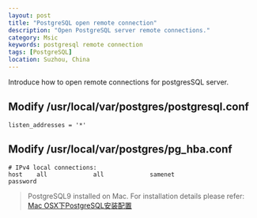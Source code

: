 ```yaml
---
layout: post
title: "PostgreSQL open remote connection"
description: "Open PostgreSQL server remote connections."
category: Msic
keywords: postgresql remote connection
tags: [PostgreSQL]
location: Suzhou, China
---
```

Introduce how to open remote connections for postgresSQL server.

## Modify /usr/local/var/postgres/postgresql.conf

	listen_addresses = '*'

## Modify /usr/local/var/postgres/pg_hba.conf

	# IPv4 local connections:
	host    all             all             samenet                 password

> PostgreSQL9 installed on Mac. For installation details please refer: [Mac OSX下PostgreSQL安装配置](http://tim.everyday-cn.com/Msic/2012/10/06/macpostgres/)



